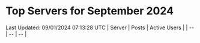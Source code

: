 # Top Servers for September 2024
Last Updated: 09/01/2024 07:13:28 UTC
| Server | Posts | Active Users |
| -- | -- | -- |

